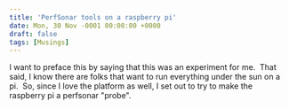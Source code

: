 ```yaml
---
title: 'PerfSonar tools on a raspberry pi'
date: Mon, 30 Nov -0001 00:00:00 +0000
draft: false
tags: [Musings]
---
```


I want to preface this by saying that this was an experiment for me.  That said, I know there are folks that want to run everything under the sun on a pi.  So, since I love the platform as well, I set out to try to make the raspberry pi a perfsonar "probe".